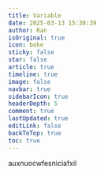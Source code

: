 ```yaml
---
title: Variable
date: 2025-03-13 15:38:39
author: Ran
isOriginal: true
icon: boke
sticky: false
star: false
article: true
timeline: true
image: false
navbar: true
sidebarIcon: true
headerDepth: 5
comment: true
lastUpdated: true
editLink: false
backToTop: true
toc: true
---
```


auxnuocwfesniciafxil